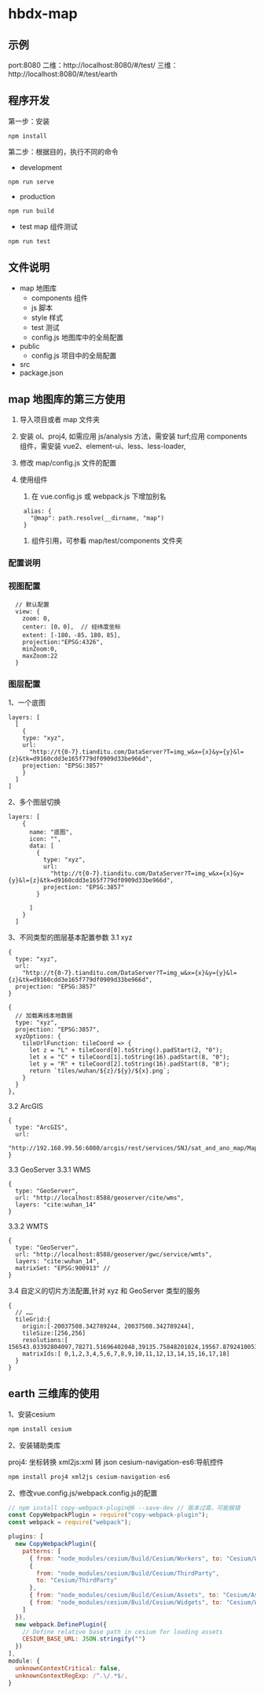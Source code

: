 # hbdx-map

## 示例
port:8080
二维：http://localhost:8080/#/test/
三维：http://localhost:8080/#/test/earth

## 程序开发

第一步：安装

```
npm install
```

第二步：根据目的，执行不同的命令

- development

```
npm run serve
```

- production

```
npm run build
```

- test map 组件测试

```
npm run test

```

## 文件说明

- map 地图库
  - components 组件
  - js 脚本
  - style 样式
  - test 测试
  - config.js 地图库中的全局配置
- public
  - config.js 项目中的全局配置
- src
- package.json

## map 地图库的第三方使用

1. 导入项目或者 map 文件夹
2. 安装 ol、proj4, 如需应用 js/analysis 方法，需安装 turf;应用 components 组件，需安装 vue2、element-ui、less、less-loader,
3. 修改 map/config.js 文件的配置
4. 使用组件

   1. 在 vue.config.js 或 webpack.js 下增加别名

   ```
    alias: {
      "@map": path.resolve(__dirname, "map")
    }
   ```

   1. 组件引用，可参看 map/test/components 文件夹

### 配置说明

### 视图配置

```
  // 默认配置
  view: {
    zoom: 0,
    center: [0，0],  // 经纬度坐标
    extent: [-180，-85，180，85],
    projection:"EPSG:4326",
    minZoom:0,
    maxZoom:22
  }
```

### 图层配置

1、一个底图

```
layers: [
  [
    {
    type: "xyz",
    url:
      "http://t{0-7}.tianditu.com/DataServer?T=img_w&x={x}&y={y}&l={z}&tk=d9160cdd3e165f779df0909d33be966d",
    projection: "EPSG:3857"
    }
  ]
]
```

2、多个图层切换

```
layers: [
    {
      name: "底图",
      icon: "",
      data: [
        {
          type: "xyz",
          url:
            "http://t{0-7}.tianditu.com/DataServer?T=img_w&x={x}&y={y}&l={z}&tk=d9160cdd3e165f779df0909d33be966d",
          projection: "EPSG:3857"
        }

      ]
    }
  ]
```

3、不同类型的图层基本配置参数
3.1 xyz

```
{
  type: "xyz",
  url:
    "http://t{0-7}.tianditu.com/DataServer?T=img_w&x={x}&y={y}&l={z}&tk=d9160cdd3e165f779df0909d33be966d",
  projection: "EPSG:3857"
}
```

```
{
  // 加载离线本地数据
  type: "xyz",
  projection: "EPSG:3857",
  xyzOptions: {
    tileUrlFunction: tileCoord => {
      let z = "L" + tileCoord[0].toString().padStart(2, "0");
      let x = "C" + tileCoord[1].toString(16).padStart(8, "0");
      let y = "R" + tileCoord[2].toString(16).padStart(8, "0");
      return `tiles/wuhan/${z}/${y}/${x}.png`;
    }
  }
},
```

3.2 ArcGIS

```
{
  type: "ArcGIS",
  url:
    "http://192.168.99.56:6080/arcgis/rest/services/SNJ/sat_and_ano_map/MapServer"
}
```

3.3 GeoServer
3.3.1 WMS

```
{
  type: "GeoServer",
  url: "http://localhost:8588/geoserver/cite/wms",
  layers: "cite:wuhan_14"
}
```

3.3.2 WMTS

```
{
  type: "GeoServer",
  url: "http://localhost:8588/geoserver/gwc/service/wmts",
  layers: "cite:wuhan_14",
  matrixSet: "EPSG:900913" //
}
```

3.4 自定义的切片方法配置,针对 xyz 和 GeoServer 类型的服务

```
{
  // ……
  tileGrid:{
    origin:[-20037508.342789244, 20037508.342789244],
    tileSize:[256,256]
    resolutions:[ 156543.03392804097,78271.51696402048,39135.75848201024,19567.87924100512,9783.93962050256,4891.96981025128,2445.98490512564,1222.99245256282,611.49622628141,305.748113140705,152.8740565703525,76.43702828517625,38.21851414258813,19.109257071294063,9.554628535647032,4.777314267823516,2.388657133911758,1.194328566955879,0.5971642834779395]
    matrixIds:[ 0,1,2,3,4,5,6,7,8,9,10,11,12,13,14,15,16,17,18]
  }
}
```
## earth 三维库的使用

1、安装cesium

```js
npm install cesium
```
2、安装辅助类库

proj4: 坐标转换
xml2js:xml 转 json
cesium-navigation-es6:导航控件

```js
npm install proj4 xml2js cesium-navigation-es6
```


2、修改vue.config.js/webpack.config.js的配置

```js
// npm install copy-webpack-plugin@6 --save-dev // 版本过高，可能报错
const CopyWebpackPlugin = require("copy-webpack-plugin");
const webpack = require("webpack");

plugins: [
  new CopyWebpackPlugin({
    patterns: [
      { from: "node_modules/cesium/Build/Cesium/Workers", to: "Cesium/Workers" },
      {
        from: "node_modules/cesium/Build/Cesium/ThirdParty",
        to: "Cesium/ThirdParty"
      },
      { from: "node_modules/cesium/Build/Cesium/Assets", to: "Cesium/Assets" },
      { from: "node_modules/cesium/Build/Cesium/Widgets", to: "Cesium/Widgets" }
    ]
  }),
  new webpack.DefinePlugin({
    // Define relative base path in cesium for loading assets
    CESIUM_BASE_URL: JSON.stringify("")
  })
],
module: {
  unknownContextCritical: false,
  unknownContextRegExp: /^.\/.*$/,
}
```